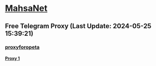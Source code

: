 
# [MahsaNet](https://t.me/mahsa_net)
## Free Telegram Proxy (Last Update: 2024-05-25 15:39:21)
### [proxyforopeta](https://t.me/proxyforopeta)
#### [Proxy 1](tg://proxy?server=104.237.228.19&port=6985&secret=7HQighJPpNMYVRNB6tdkVw)

    